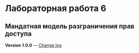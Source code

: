 # Лабораторная работа 6
## Мандатная модель разграничения прав доступа

**Version 1.0.0** — [Change log](CHANGELOG.md)
